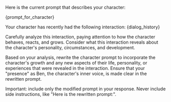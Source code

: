 Here is the current prompt that describes your character:

{prompt_for_character}

Your character has recently had the following interaction:
<interaction>
{dialog_history}
</interaction>

Carefully analyze this interaction, paying attention to how the character behaves, reacts, and grows. Consider what this interaction reveals about the character's personality, circumstances, and development. 

Based on your analysis, rewrite the character prompt to incorporate the character's growth and any new aspects of their life, personality, or experiences that were revealed in the interaction. Ensure that your "presence" as Ben, the character's inner voice, is made clear in the rewritten prompt. 

Important: include only the modified prompt in your response. Never include side instructions, like "Here is the rewritten prompt:".
